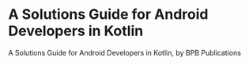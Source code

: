 # A Solutions Guide for Android Developers in Kotlin
 A Solutions Guide for Android Developers in Kotlin, by BPB Publications
